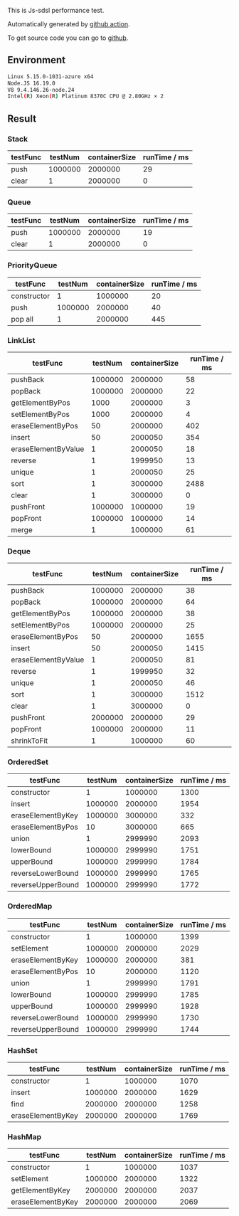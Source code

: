 This is Js-sdsl performance test.

Automatically generated by [github action](https://github.com/js-sdsl/js-sdsl/actions/workflows/build.yml).

To get source code you can go to [github](https://github.com/js-sdsl/js-sdsl/tree/main/performance).

## Environment

```bash
Linux 5.15.0-1031-azure x64
Node.JS 16.19.0
V8 9.4.146.26-node.24
Intel(R) Xeon(R) Platinum 8370C CPU @ 2.80GHz × 2
```

## Result

### Stack

| testFunc                | testNum                 | containerSize           | runTime / ms            |
|-------------------------|-------------------------|-------------------------|-------------------------|
| push                    | 1000000                 | 2000000                 | 29                      |
| clear                   | 1                       | 2000000                 | 0                       |

### Queue

| testFunc                | testNum                 | containerSize           | runTime / ms            |
|-------------------------|-------------------------|-------------------------|-------------------------|
| push                    | 1000000                 | 2000000                 | 19                      |
| clear                   | 1                       | 2000000                 | 0                       |

### PriorityQueue

| testFunc                | testNum                 | containerSize           | runTime / ms            |
|-------------------------|-------------------------|-------------------------|-------------------------|
| constructor             | 1                       | 1000000                 | 20                      |
| push                    | 1000000                 | 2000000                 | 40                      |
| pop all                 | 1                       | 2000000                 | 445                     |

### LinkList

| testFunc                | testNum                 | containerSize           | runTime / ms            |
|-------------------------|-------------------------|-------------------------|-------------------------|
| pushBack                | 1000000                 | 2000000                 | 58                      |
| popBack                 | 1000000                 | 2000000                 | 22                      |
| getElementByPos         | 1000                    | 2000000                 | 3                       |
| setElementByPos         | 1000                    | 2000000                 | 4                       |
| eraseElementByPos       | 50                      | 2000000                 | 402                     |
| insert                  | 50                      | 2000050                 | 354                     |
| eraseElementByValue     | 1                       | 2000050                 | 18                      |
| reverse                 | 1                       | 1999950                 | 13                      |
| unique                  | 1                       | 2000050                 | 25                      |
| sort                    | 1                       | 3000000                 | 2488                    |
| clear                   | 1                       | 3000000                 | 0                       |
| pushFront               | 1000000                 | 1000000                 | 19                      |
| popFront                | 1000000                 | 1000000                 | 14                      |
| merge                   | 1                       | 1000000                 | 61                      |

### Deque

| testFunc                | testNum                 | containerSize           | runTime / ms            |
|-------------------------|-------------------------|-------------------------|-------------------------|
| pushBack                | 1000000                 | 2000000                 | 38                      |
| popBack                 | 1000000                 | 2000000                 | 64                      |
| getElementByPos         | 1000000                 | 2000000                 | 38                      |
| setElementByPos         | 1000000                 | 2000000                 | 25                      |
| eraseElementByPos       | 50                      | 2000000                 | 1655                    |
| insert                  | 50                      | 2000050                 | 1415                    |
| eraseElementByValue     | 1                       | 2000050                 | 81                      |
| reverse                 | 1                       | 1999950                 | 32                      |
| unique                  | 1                       | 2000050                 | 46                      |
| sort                    | 1                       | 3000000                 | 1512                    |
| clear                   | 1                       | 3000000                 | 0                       |
| pushFront               | 2000000                 | 2000000                 | 29                      |
| popFront                | 1000000                 | 2000000                 | 11                      |
| shrinkToFit             | 1                       | 1000000                 | 60                      |

### OrderedSet

| testFunc                | testNum                 | containerSize           | runTime / ms            |
|-------------------------|-------------------------|-------------------------|-------------------------|
| constructor             | 1                       | 1000000                 | 1300                    |
| insert                  | 1000000                 | 2000000                 | 1954                    |
| eraseElementByKey       | 1000000                 | 3000000                 | 332                     |
| eraseElementByPos       | 10                      | 3000000                 | 665                     |
| union                   | 1                       | 2999990                 | 2093                    |
| lowerBound              | 1000000                 | 2999990                 | 1751                    |
| upperBound              | 1000000                 | 2999990                 | 1784                    |
| reverseLowerBound       | 1000000                 | 2999990                 | 1765                    |
| reverseUpperBound       | 1000000                 | 2999990                 | 1772                    |

### OrderedMap

| testFunc                | testNum                 | containerSize           | runTime / ms            |
|-------------------------|-------------------------|-------------------------|-------------------------|
| constructor             | 1                       | 1000000                 | 1399                    |
| setElement              | 1000000                 | 2000000                 | 2029                    |
| eraseElementByKey       | 1000000                 | 2000000                 | 381                     |
| eraseElementByPos       | 10                      | 2000000                 | 1120                    |
| union                   | 1                       | 2999990                 | 1791                    |
| lowerBound              | 1000000                 | 2999990                 | 1785                    |
| upperBound              | 1000000                 | 2999990                 | 1928                    |
| reverseLowerBound       | 1000000                 | 2999990                 | 1730                    |
| reverseUpperBound       | 1000000                 | 2999990                 | 1744                    |

### HashSet

| testFunc                | testNum                 | containerSize           | runTime / ms            |
|-------------------------|-------------------------|-------------------------|-------------------------|
| constructor             | 1                       | 1000000                 | 1070                    |
| insert                  | 1000000                 | 2000000                 | 1629                    |
| find                    | 2000000                 | 2000000                 | 1258                    |
| eraseElementByKey       | 2000000                 | 2000000                 | 1769                    |

### HashMap

| testFunc                | testNum                 | containerSize           | runTime / ms            |
|-------------------------|-------------------------|-------------------------|-------------------------|
| constructor             | 1                       | 1000000                 | 1037                    |
| setElement              | 1000000                 | 2000000                 | 1322                    |
| getElementByKey         | 2000000                 | 2000000                 | 2037                    |
| eraseElementByKey       | 2000000                 | 2000000                 | 2069                    |

